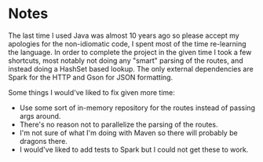 # Notes

The last time I used Java was almost 10 years ago so please accept my apologies for the
non-idiomatic code, I spent most of the time re-learning the language. In order to complete the
project in the given time I took a few shortcuts, most notably not doing any "smart" parsing of the
routes, and instead doing a HashSet based lookup. The only external dependencies are Spark for the
HTTP and Gson for JSON formatting.


Some things I would've liked to fix given more time:

* Use some sort of in-memory repository for the routes instead of passing args around.
* There's no reason not to parallelize the parsing of the routes.
* I'm not sure of what I'm doing with Maven so there will probably be dragons there.
* I would've liked to add tests to Spark but I could not get these to work.

